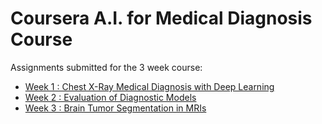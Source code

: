 # Coursera A.I. for Medical Diagnosis Course

Assignments submitted for the 3 week course:

 - [Week 1 : Chest X-Ray Medical Diagnosis with Deep Learning](https://github.com/MACVLX/MOOCs/blob/main/AI%20for%20Medical%20Diagnosis/Brain%20Tumor%20Auto-Segmentation%20on%20MRI.html)
 - [Week 2 : Evaluation of Diagnostic Models](https://github.com/MACVLX/MOOCs/blob/main/AI%20for%20Medical%20Diagnosis/Chest%20X-Ray%20Medical%20Diagnosis%20with%20Deep%20Learning.html)
 - [Week 3 : Brain Tumor Segmentation in MRIs](https://github.com/MACVLX/MOOCs/blob/main/AI%20for%20Medical%20Diagnosis/Evaluation%20of%20Diagnostic%20Models.html)


